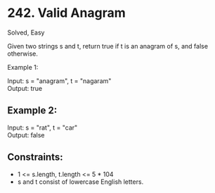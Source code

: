 # 242. Valid Anagram
Solved, Easy  

Given two strings s and t, return true if t is an anagram of s, and false otherwise.  

Example 1:  

Input: s = "anagram", t = "nagaram"  
Output: true  

Example 2:
---
Input: s = "rat", t = "car"  
Output: false   

Constraints:
---
* 1 <= s.length, t.length <= 5 * 104
* s and t consist of lowercase English letters.
 
